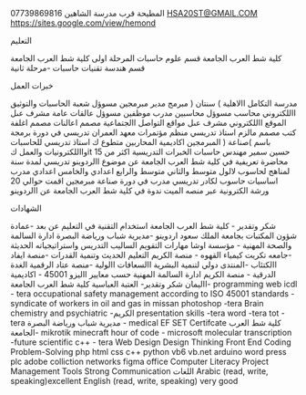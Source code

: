 

07739869816
المطيحة قرب مدرسة الشاهين
HSA20ST@GMAIL.COM
https://sites.google.com/view/hemond

التعليم

كلية شط العرب الجامعة
قسم علوم حاسبات المرحلة اولى
كلية شط العرب الجامعة
قسم هندسة تقنيات حاسبات -مرحلة
ثانية

خبرات العمل


مدرسة التكامل االاهلية ) سنتان (
مبرمج
مدير مبرمجين
مسوؤل شعبة الحاسبات والتوثيق االلكتروني
محاسب
مسوؤل محاسبين
مدرب موظفين
مسوؤل عالقات عامة
مشرف عىل الموقع االلكتروني
مشرف عىل مواقع التواصل االجتماعية
مصمم اعالنات
مصمم اغلفة كتب
مصمم مالزم
استاذ تدريسي
منظم مؤتمرات
معهد العمران
تدريسي في دورة برمجة باسم )صناعة
( المبرمجين
اكاديمية المحاربين
متطوع ك استاذ تدريسي للحاسبات
وااللكترونيات والعمل كit
حسين سمير
مهندس حاسبات
الخبرات التدريسية
اكثر من 15 محاضرة تعريفية في كلية شط
العرب الجامعة عن موضوع االردوينو
تدريسي لمدة سنة لمناهج لحاسوب لالول
متوسط والثاني متوسط والرابع اعدادي
والخامس اعدادي
مدرب اساسيات حاسوب لكادر تدريسي
مدرب في دورة صناعة مبرمجين
اقمت حوالي 20 ورشة الكترونية عبر منصه
الميت
ندوة في كلية شط العرب الجامعة عن
االردوينو



الشهادات


شكر وتقدير - كلية شط العرب الجامعة
استخدام التقنية في التعليم عن بعد -عمادة شؤون المكتبات بجامعة
الملك سعود
اردوينو -مديرية شباب ورياضة البصرة
ادارة السالمة والصحة المهنية - مؤسسة اوشا
مهارات التقويم الساليب التدريس واستراتيجياته الحديثة -جامعه تكريت
كيمياء القهوه - منصة الكريم
التعليم الحديث وتنمية القدرات -منصة ايفاد
االكتئاب -المنتدى دولي لتنمية البشرية
االسعافات االولية -منصة عتاد الرقمية
الغدة الدرقية - منصة الكريم
ادارة السالمة المهنية حسب معايير االيزو 45001 - اكاديمية االيمان
شكر وتقدير- العتبة العباسية
كلية شط العرب الجامعة- programming web
icdl - tera
occupational safety management according to ISO 45001
standards - syndicate of workers in oil and gas in missan
photoshop -tera
Brain chemistry and psychiatric -الكريم
presentation skills -tera
word -tera
tot - tera
مديرية شباب ورياضة البصرة - medical
EF SET Certifcate
كلية شط العرب الجامعة- mikrotik
minecraft hour of code - microsoft
molecular transcription -future scientific
c++ - tera
Web Design
Design Thinking
Front End Coding
Problem-Solving
php
html
css
c++
python
vb6
vb.net
arduino
word press
plc
adobe colliction
networks
figma
office
Computer Literacy
Project Management Tools
Strong Communication
اللغات
Arabic
(read, write, speaking)excellent
English
(read, write, speaking)
very good
